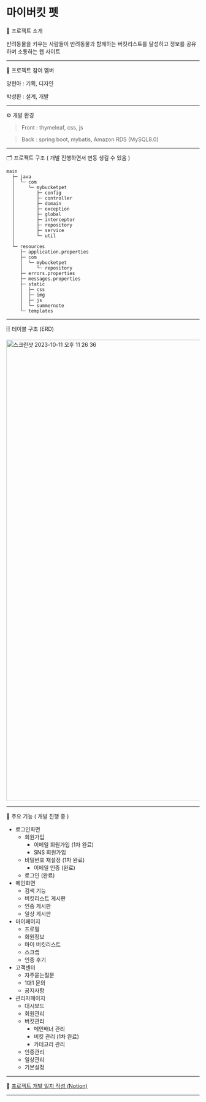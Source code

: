 # 마이버킷 펫 

🐶 프로젝트 소개

뱐려동물을 키우는 사람들이 반려동물과 함께하는 버킷리스트를 달성하고 정보를 공유하며 소통하는 웹 사이트

***

👯 프로젝트 참여 멤버

양현아 : 기획, 디자인

박성환 : 설계, 개발

***

⚙️ 개발 환경

> Front : thymeleaf, css, js

> Back : spring boot, mybatis, Amazon RDS (MySQL8.0)

***

🗂️ 프로젝트 구조 ( 개발 진행하면서 변동 생길 수 있음 )

~~~
main
  ├─ java
  │  └─ com
  │     └─ mybucketpet
  │        ├─ config
  │        ├─ controller
  │        ├─ domain
  │        ├─ exception
  │        ├─ global
  │        ├─ interceptor
  │        ├─ repository
  │        ├─ service
  │        └─ util
  │
  └─ resources
     ├─ application.properties
     ├─ com
     │  └─ mybucketpet
     │     └─ repository
     ├─ errors.properties
     ├─ messages.properties
     ├─ static
     │  ├─ css
     │  ├─ img
     │  ├─ js
     │  └─ summernote
     └─ templates

~~~

***
🗄 테이블 구조 (ERD)

<img width="1202" alt="스크린샷 2023-10-11 오후 11 26 36" src="https://github.com/tjdghks1994/wanted-pre-onboarding-backend/assets/57320084/b8402380-8c98-4f99-89cb-3cf0b948a4c5">

***
📝 주요 기능 ( 개발 진행 중 )

* 로그인화면
  - 회원가입
    + 이메일 회원가입 (1차 완료)
    + SNS 회원가입
  - 비밀번호 재설정 (1차 완료)
    + 이메일 인증 (완료)
  - 로그인 (완료)
* 메인화면
  - 검색 기능
  - 버킷리스트 게시판
  - 인증 게시판
  - 일상 게시판
* 마이페이지
  - 프로필
  - 회원정보
  - 마이 버킷리스트
  - 스크랩
  - 인증 후기
* 고객센터
  - 자주묻는질문
  - 1대1 문의
  - 공지사항
* 관리자페이지
  - 대시보드
  - 회원관리
  - 버킷관리
    + 메인배너 관리
    + 버킷 관리 (1차 완료)
    + 카테고리 관리
  - 인증관리
  - 일상관리
  - 기본설정

***
📌 [프로젝트 개발 일지 작성 (Notion)](https://polite-handball-c55.notion.site/37b7cd789a0f4a6a8427fd2bd7144fab?pvs=4)
***